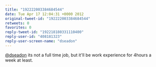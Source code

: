 ```yaml
---
title: "192222003384684544"
date: Tue Apr 17 12:04:31 +0000 2012
original-tweet-id: "192222003384684544"
retweets: 0
favorites: 0
reply-tweet-id: "192218180331110400"
reply-user-id: "408181323"
reply-user-screen-name: "dseadon"
---
```

<a href="https://twitter.com/dseadon">@dseadon</a> its not a full time job, but it'll be work experience for 4hours a week at least.
